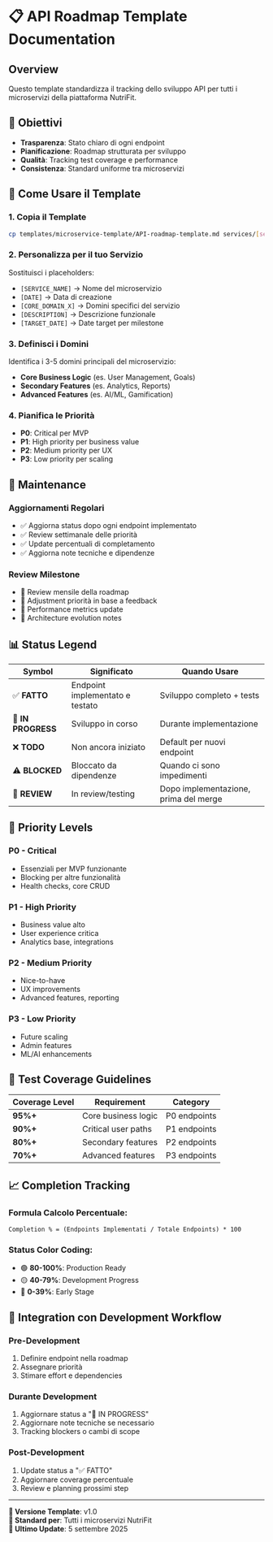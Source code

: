 # 📋 API Roadmap Template Documentation

## Overview

Questo template standardizza il tracking dello sviluppo API per tutti i microservizi della piattaforma NutriFit.

## 🎯 Obiettivi

- **Trasparenza**: Stato chiaro di ogni endpoint
- **Pianificazione**: Roadmap strutturata per sviluppo
- **Qualità**: Tracking test coverage e performance
- **Consistenza**: Standard uniforme tra microservizi

## 📝 Come Usare il Template

### 1. **Copia il Template**
```bash
cp templates/microservice-template/API-roadmap-template.md services/[service-name]/API-roadmap.md
```

### 2. **Personalizza per il tuo Servizio**
Sostituisci i placeholders:
- `[SERVICE_NAME]` → Nome del microservizio
- `[DATE]` → Data di creazione
- `[CORE_DOMAIN_X]` → Domini specifici del servizio
- `[DESCRIPTION]` → Descrizione funzionale
- `[TARGET_DATE]` → Date target per milestone

### 3. **Definisci i Domini**
Identifica i 3-5 domini principali del microservizio:
- **Core Business Logic** (es. User Management, Goals)
- **Secondary Features** (es. Analytics, Reports)
- **Advanced Features** (es. AI/ML, Gamification)

### 4. **Pianifica le Priorità**
- **P0**: Critical per MVP
- **P1**: High priority per business value
- **P2**: Medium priority per UX
- **P3**: Low priority per scaling

## 🔄 Maintenance

### **Aggiornamenti Regolari**
- ✅ Aggiorna status dopo ogni endpoint implementato
- ✅ Review settimanale delle priorità
- ✅ Update percentuali di completamento
- ✅ Aggiorna note tecniche e dipendenze

### **Review Milestone**
- 🎯 Review mensile della roadmap
- 🎯 Adjustment priorità in base a feedback
- 🎯 Performance metrics update
- 🎯 Architecture evolution notes

## 📊 Status Legend

| Symbol | Significato | Quando Usare |
|--------|-------------|--------------|
| ✅ **FATTO** | Endpoint implementato e testato | Sviluppo completo + tests |
| 🔄 **IN PROGRESS** | Sviluppo in corso | Durante implementazione |
| ❌ **TODO** | Non ancora iniziato | Default per nuovi endpoint |
| ⚠️ **BLOCKED** | Bloccato da dipendenze | Quando ci sono impedimenti |
| 🚧 **REVIEW** | In review/testing | Dopo implementazione, prima del merge |

## 🎨 Priority Levels

### **P0 - Critical**
- Essenziali per MVP funzionante
- Blocking per altre funzionalità
- Health checks, core CRUD

### **P1 - High Priority**
- Business value alto
- User experience critica
- Analytics base, integrations

### **P2 - Medium Priority**
- Nice-to-have
- UX improvements
- Advanced features, reporting

### **P3 - Low Priority**
- Future scaling
- Admin features
- ML/AI enhancements

## 🧪 Test Coverage Guidelines

| Coverage Level | Requirement | Category |
|----------------|-------------|----------|
| **95%+** | Core business logic | P0 endpoints |
| **90%+** | Critical user paths | P1 endpoints |
| **80%+** | Secondary features | P2 endpoints |
| **70%+** | Advanced features | P3 endpoints |

## 📈 Completion Tracking

### **Formula Calcolo Percentuale:**
```
Completion % = (Endpoints Implementati / Totale Endpoints) * 100
```

### **Status Color Coding:**
- 🟢 **80-100%**: Production Ready
- 🟡 **40-79%**: Development Progress
- 🔴 **0-39%**: Early Stage

## 🔧 Integration con Development Workflow

### **Pre-Development**
1. Definire endpoint nella roadmap
2. Assegnare priorità
3. Stimare effort e dependencies

### **Durante Development**
1. Aggiornare status a "🔄 IN PROGRESS"
2. Aggiornare note tecniche se necessario
3. Tracking blockers o cambi di scope

### **Post-Development**
1. Update status a "✅ FATTO"
2. Aggiornare coverage percentuale
3. Review e planning prossimi step

---

**📝 Versione Template**: v1.0  
**🎯 Standard per**: Tutti i microservizi NutriFit  
**📅 Ultimo Update**: 5 settembre 2025
